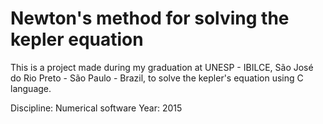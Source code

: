 # Newton's method for solving the kepler equation

This is a project made during my graduation at UNESP - IBILCE, São José do Rio Preto  - São Paulo - Brazil, to solve the kepler's equation using C language.

Discipline: Numerical software
Year: 2015
